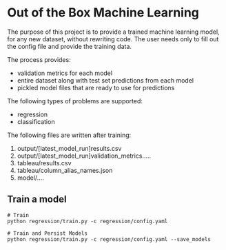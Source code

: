 # Out of the Box Machine Learning

The purpose of this project is to provide a trained machine learning model, for any new dataset, without rewriting code. The user needs only to fill out the config file and provide the training data. 

The process provides: 
- validation metrics for each model
- entire dataset along with test set predictions from each model
- pickled model files that are ready to use for predictions


The following types of problems are supported:
- regression 
- classification

The following files are written after training:
1. output/[latest_model_run]results.csv
1. output/[latest_model_run]validation_metrics.....
2. tableau/results.csv
3. tableau/column_alias_names.json
4. model/....

## Train a model 

```
# Train
python regression/train.py -c regression/config.yaml

# Train and Persist Models
python regression/train.py -c regression/config.yaml --save_models
```